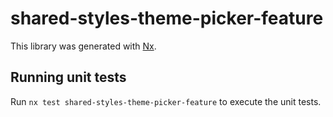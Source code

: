 # shared-styles-theme-picker-feature

This library was generated with [Nx](https://nx.dev).

## Running unit tests

Run `nx test shared-styles-theme-picker-feature` to execute the unit tests.
